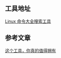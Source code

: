 ## 工具地址
[Linux 命令大全搜索工具](https://wangchujiang.com/linux-command/)

## 参考文章
[这个工具，你真的值得拥有](https://mp.weixin.qq.com/s?__biz=MzA3MzE4ODY0Mg==&mid=2455982773&idx=1&sn=c636654444f8f6c691b8a577ce82e0bc&scene=21#wechat_redirect)